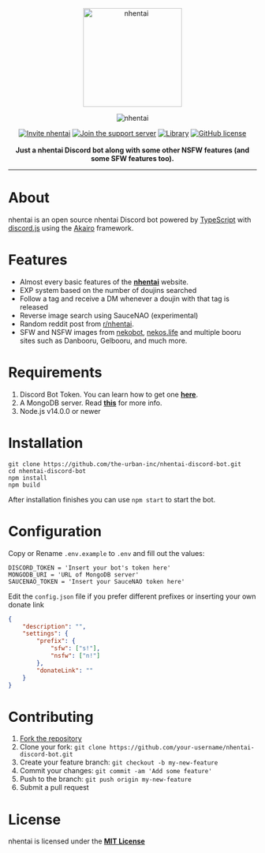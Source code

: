 <div align="center">
  <img width="200" height="200" alt="nhentai" src="https://i.imgur.com/cGT4RMd.png"><br>

   <img alt="nhentai" src="https://i.imgur.com/my4t1Hb.png"><br>

[![Invite nhentai](https://img.shields.io/badge/invite-me-7289da.svg?style=flat-square&logo=discord)](https://discordapp.com/api/oauth2/authorize?client_id=663743798722953258&permissions=387136&scope=bot)
[![Join the support server](https://img.shields.io/badge/join-the%20support%20server-7289da.svg?style=flat-square&logo=discord)](https://discord.gg/8PX6QZb)
[![Library](https://img.shields.io/badge/library-discord.js-blue.svg?style=flat-square)](https://discord.js.org/#/)
[![GitHub license](https://img.shields.io/badge/license-MIT-blue.svg?style=flat-square)](LICENSE)
  <br><br>
    **Just a nhentai Discord bot along with some other NSFW features (and some SFW features too).**
</div>

---

# About
nhentai is an open source nhentai Discord bot powered by [TypeScript](https://www.typescriptlang.org/) with [discord.js](https://discord.js.org/#/) using the [Akairo](https://discord-akairo.github.io/#/) framework.

# Features
- Almost every basic features of the **[nhentai](https://nhentai.net/)** website.
- EXP system based on the number of doujins searched
- Follow a tag and receive a DM whenever a doujin with that tag is released
- Reverse image search using SauceNAO (experimental)
- Random reddit post from [r/nhentai](https://www.reddit.com/r/nhentai/).
- SFW and NSFW images from [nekobot](https://nekobot.xyz/), [nekos.life](https://nekos.life/) and multiple booru sites such as Danbooru, Gelbooru, and much more.

# Requirements

1. Discord Bot Token. You can learn how to get one **[here](https://discordjs.guide/preparations/setting-up-a-bot-application.html#creating-your-bot)**.
2. A MongoDB server. Read **[this](https://docs.mongodb.com/manual/)** for more info.
3. Node.js v14.0.0 or newer

# Installation

```
git clone https://github.com/the-urban-inc/nhentai-discord-bot.git
cd nhentai-discord-bot
npm install
npm build
```

After installation finishes you can use `npm start` to start the bot.

# Configuration

Copy or Rename `.env.example` to `.env` and fill out the values:

```
DISCORD_TOKEN = 'Insert your bot's token here'
MONGODB_URI = 'URL of MongoDB server'
SAUCENAO_TOKEN = 'Insert your SauceNAO token here'
```

Edit the `config.json` file if you prefer different prefixes or inserting your own donate link
```json
{
    "description": "",
    "settings": {
        "prefix": {
            "sfw": ["s!"],
            "nsfw": ["n!"]
        },
        "donateLink": ""
    }
}
```

# Contributing

1. [Fork the repository](https://github.com/the-urban-inc/nhentai-discord-bot/fork)
2. Clone your fork: `git clone https://github.com/your-username/nhentai-discord-bot.git`
3. Create your feature branch: `git checkout -b my-new-feature`
4. Commit your changes: `git commit -am 'Add some feature'`
5. Push to the branch: `git push origin my-new-feature`
6. Submit a pull request

# License
nhentai is licensed under the **[MIT License](https://github.com/the-urban-inc/nhentai-discord-bot/blob/master/LICENSE)**